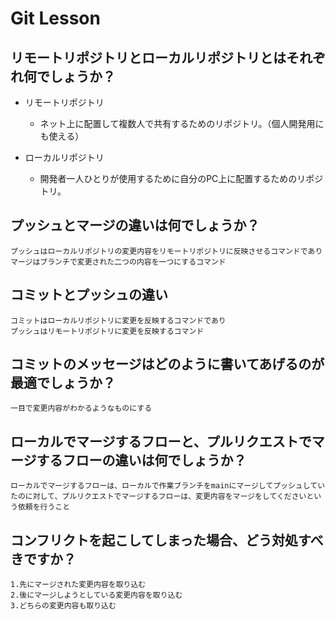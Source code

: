 
# Git Lesson

## リモートリポジトリとローカルリポジトリとはそれぞれ何でしょうか？

  * リモートリポジトリ

    * ネット上に配置して複数人で共有するためのリポジトリ。（個人開発用にも使える）
    
  * ローカルリポジトリ

    * 開発者一人ひとりが使用するために自分のPC上に配置するためのリポジトリ。

## プッシュとマージの違いは何でしょうか？

    プッシュはローカルリポジトリの変更内容をリモートリポジトリに反映させるコマンドであり
    マージはブランチで変更された二つの内容を一つにするコマンド

## コミットとプッシュの違い
    コミットはローカルリポジトリに変更を反映するコマンドであり
    プッシュはリモートリポジトリに変更を反映するコマンド

## コミットのメッセージはどのように書いてあげるのが最適でしょうか？

    一目で変更内容がわかるようなものにする

## ローカルでマージするフローと、プルリクエストでマージするフローの違いは何でしょうか？

    ローカルでマージするフローは、ローカルで作業ブランチをmainにマージしてプッシュしていたのに対して、プルリクエストでマージするフローは、変更内容をマージをしてくださいという依頼を行うこと
    
## コンフリクトを起こしてしまった場合、どう対処すべきですか？
    1.先にマージされた変更内容を取り込む
    2.後にマージしようとしている変更内容を取り込む
    3.どちらの変更内容も取り込む
